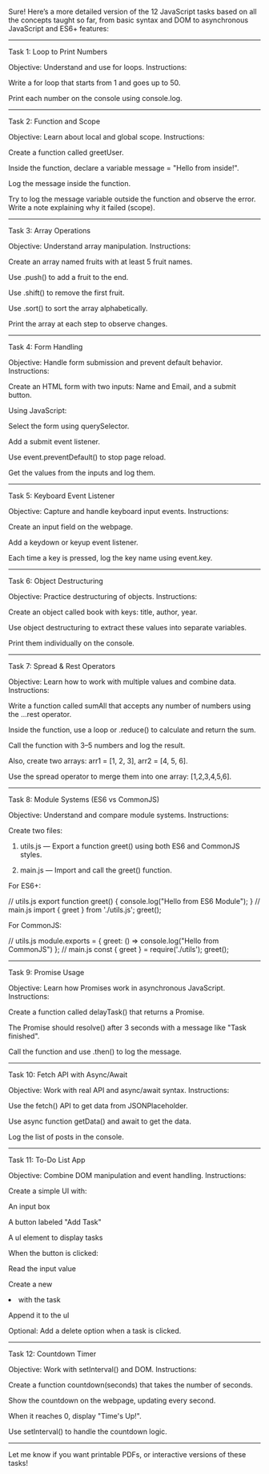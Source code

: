 Sure! Here’s a more detailed version of the 12 JavaScript tasks based on all the concepts taught so far, from basic syntax and DOM to asynchronous JavaScript and ES6+ features:


---

Task 1: Loop to Print Numbers

Objective: Understand and use for loops.
Instructions:

Write a for loop that starts from 1 and goes up to 50.

Print each number on the console using console.log.



---

Task 2: Function and Scope

Objective: Learn about local and global scope.
Instructions:

Create a function called greetUser.

Inside the function, declare a variable message = "Hello from inside!".

Log the message inside the function.

Try to log the message variable outside the function and observe the error. Write a note explaining why it failed (scope).



---

Task 3: Array Operations

Objective: Understand array manipulation.
Instructions:

Create an array named fruits with at least 5 fruit names.

Use .push() to add a fruit to the end.

Use .shift() to remove the first fruit.

Use .sort() to sort the array alphabetically.

Print the array at each step to observe changes.



---

Task 4: Form Handling

Objective: Handle form submission and prevent default behavior.
Instructions:

Create an HTML form with two inputs: Name and Email, and a submit button.

Using JavaScript:

Select the form using querySelector.

Add a submit event listener.

Use event.preventDefault() to stop page reload.

Get the values from the inputs and log them.




---

Task 5: Keyboard Event Listener

Objective: Capture and handle keyboard input events.
Instructions:

Create an input field on the webpage.

Add a keydown or keyup event listener.

Each time a key is pressed, log the key name using event.key.



---

Task 6: Object Destructuring

Objective: Practice destructuring of objects.
Instructions:

Create an object called book with keys: title, author, year.

Use object destructuring to extract these values into separate variables.

Print them individually on the console.



---

Task 7: Spread & Rest Operators

Objective: Learn how to work with multiple values and combine data.
Instructions:

Write a function called sumAll that accepts any number of numbers using the ...rest operator.

Inside the function, use a loop or .reduce() to calculate and return the sum.

Call the function with 3–5 numbers and log the result.

Also, create two arrays: arr1 = [1, 2, 3], arr2 = [4, 5, 6].

Use the spread operator to merge them into one array: [1,2,3,4,5,6].



---

Task 8: Module Systems (ES6 vs CommonJS)

Objective: Understand and compare module systems.
Instructions:

Create two files:

1. utils.js — Export a function greet() using both ES6 and CommonJS styles.


2. main.js — Import and call the greet() function.




For ES6+:

// utils.js
export function greet() {
  console.log("Hello from ES6 Module");
}
// main.js
import { greet } from './utils.js';
greet();

For CommonJS:

// utils.js
module.exports = {
  greet: () => console.log("Hello from CommonJS")
};
// main.js
const { greet } = require('./utils');
greet();


---

Task 9: Promise Usage

Objective: Learn how Promises work in asynchronous JavaScript.
Instructions:

Create a function called delayTask() that returns a Promise.

The Promise should resolve() after 3 seconds with a message like "Task finished".

Call the function and use .then() to log the message.



---

Task 10: Fetch API with Async/Await

Objective: Work with real API and async/await syntax.
Instructions:

Use the fetch() API to get data from JSONPlaceholder.

Use async function getData() and await to get the data.

Log the list of posts in the console.



---

Task 11: To-Do List App

Objective: Combine DOM manipulation and event handling.
Instructions:

Create a simple UI with:

An input box

A button labeled "Add Task"

A ul element to display tasks


When the button is clicked:

Read the input value

Create a new <li> with the task

Append it to the ul


Optional: Add a delete option when a task is clicked.



---

Task 12: Countdown Timer

Objective: Work with setInterval() and DOM.
Instructions:

Create a function countdown(seconds) that takes the number of seconds.

Show the countdown on the webpage, updating every second.

When it reaches 0, display "Time's Up!".

Use setInterval() to handle the countdown logic.



---

Let me know if you want printable PDFs, or interactive versions of these tasks!

